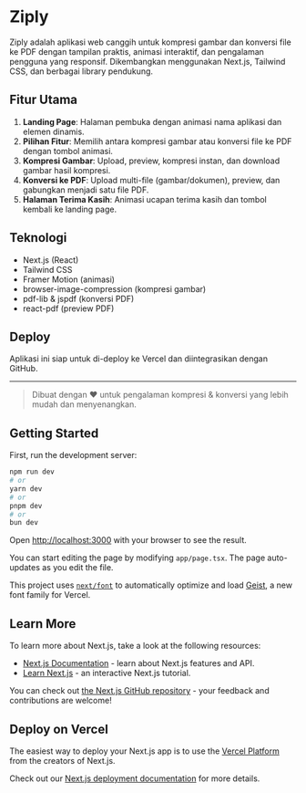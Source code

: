 # Ziply

Ziply adalah aplikasi web canggih untuk kompresi gambar dan konversi file ke PDF dengan tampilan praktis, animasi interaktif, dan pengalaman pengguna yang responsif. Dikembangkan menggunakan Next.js, Tailwind CSS, dan berbagai library pendukung.

## Fitur Utama

1. **Landing Page**: Halaman pembuka dengan animasi nama aplikasi dan elemen dinamis.
2. **Pilihan Fitur**: Memilih antara kompresi gambar atau konversi file ke PDF dengan tombol animasi.
3. **Kompresi Gambar**: Upload, preview, kompresi instan, dan download gambar hasil kompresi.
4. **Konversi ke PDF**: Upload multi-file (gambar/dokumen), preview, dan gabungkan menjadi satu file PDF.
5. **Halaman Terima Kasih**: Animasi ucapan terima kasih dan tombol kembali ke landing page.

## Teknologi
- Next.js (React)
- Tailwind CSS
- Framer Motion (animasi)
- browser-image-compression (kompresi gambar)
- pdf-lib & jspdf (konversi PDF)
- react-pdf (preview PDF)

## Deploy
Aplikasi ini siap untuk di-deploy ke Vercel dan diintegrasikan dengan GitHub.

---

> Dibuat dengan ❤️ untuk pengalaman kompresi & konversi yang lebih mudah dan menyenangkan.

## Getting Started

First, run the development server:

```bash
npm run dev
# or
yarn dev
# or
pnpm dev
# or
bun dev
```

Open [http://localhost:3000](http://localhost:3000) with your browser to see the result.

You can start editing the page by modifying `app/page.tsx`. The page auto-updates as you edit the file.

This project uses [`next/font`](https://nextjs.org/docs/app/building-your-application/optimizing/fonts) to automatically optimize and load [Geist](https://vercel.com/font), a new font family for Vercel.

## Learn More

To learn more about Next.js, take a look at the following resources:

- [Next.js Documentation](https://nextjs.org/docs) - learn about Next.js features and API.
- [Learn Next.js](https://nextjs.org/learn) - an interactive Next.js tutorial.

You can check out [the Next.js GitHub repository](https://github.com/vercel/next.js) - your feedback and contributions are welcome!

## Deploy on Vercel

The easiest way to deploy your Next.js app is to use the [Vercel Platform](https://vercel.com/new?utm_medium=default-template&filter=next.js&utm_source=create-next-app&utm_campaign=create-next-app-readme) from the creators of Next.js.

Check out our [Next.js deployment documentation](https://nextjs.org/docs/app/building-your-application/deploying) for more details.
